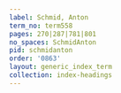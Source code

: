 ```yaml
---
label: Schmid, Anton
term_no: term558
pages: 270|287|781|801
no_spaces: SchmidAnton
pid: schmidanton
order: '0863'
layout: generic_index_term
collection: index-headings
---
```


